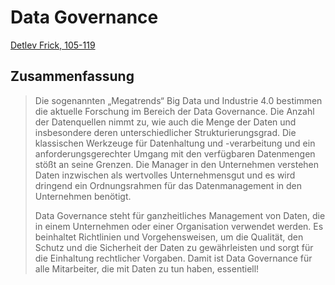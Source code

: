 # Data Governance

[Detlev Frick, 105-119](https://bibaccess.fh-landshut.de:2673/chapter/10.1007/978-3-658-33403-1_6)

## Zusammenfassung

>Die sogenannten „Megatrends“ Big Data und Industrie 4.0 bestimmen die aktuelle Forschung im Bereich der Data Governance. Die Anzahl der Datenquellen nimmt zu, wie auch die Menge der Daten und insbesondere deren unterschiedlicher Strukturierungsgrad. Die klassischen Werkzeuge für Datenhaltung und -verarbeitung und ein anforderungsgerechter Umgang mit den verfügbaren Datenmengen stößt an seine Grenzen. Die Manager in den Unternehmen verstehen Daten inzwischen als wertvolles Unternehmensgut und es wird dringend ein Ordnungsrahmen für das Datenmanagement in den Unternehmen benötigt.
>
>Data Governance steht für ganzheitliches Management von Daten, die in einem Unternehmen oder einer Organisation verwendet werden. Es beinhaltet Richtlinien und Vorgehensweisen, um die Qualität, den Schutz und die Sicherheit der Daten zu gewährleisten und sorgt für die Einhaltung rechtlicher Vorgaben. Damit ist Data Governance für alle Mitarbeiter, die mit Daten zu tun haben, essentiell!

